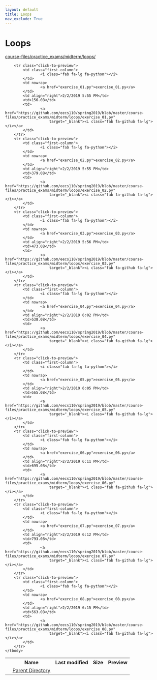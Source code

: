 ```yaml
---
layout: default
title: Loops
nav_exclude: True
---
```


# Loops

[course-files/practice_exams/midterm/loops/](.)

<table class="tbl-files">
    <tbody>
        <tr>
            <th valign="top"></th>
            <th>Name</th>
            <th>Last modified</th>
            <th>Size</th>
            <th>Preview</th>
        </tr>
        <tr>
            <td valign="top">
                <i class="fa fa-folder-open"></i>
            </td>
            <td><a href="../">Parent Directory</a></td>
            <td>&nbsp;</td>
            <td>&nbsp;</td>
            <td>&nbsp;</td>
        </tr>

        <tr class="click-to-preview">
            <td class="first-column">
                    <i class="fab fa-lg fa-python"></i>
            </td>
            <td nowrap>
                    <a href="exercise_01.py">exercise_01.py</a>
            </td>
            <td align="right">2/2/2019 5:55 PM</td>
            <td>156.0B</td>
            <td>
                    <a href="https://github.com/eecs110/spring2019/blob/master/course-files/practice_exams/midterm/loops/exercise_01.py"
                        target="_blank"><i class="fab fa-github fa-lg"></i></a>
            </td>
        </tr>
        <tr class="click-to-preview">
            <td class="first-column">
                    <i class="fab fa-lg fa-python"></i>
            </td>
            <td nowrap>
                    <a href="exercise_02.py">exercise_02.py</a>
            </td>
            <td align="right">2/2/2019 5:55 PM</td>
            <td>379.0B</td>
            <td>
                    <a href="https://github.com/eecs110/spring2019/blob/master/course-files/practice_exams/midterm/loops/exercise_02.py"
                        target="_blank"><i class="fab fa-github fa-lg"></i></a>
            </td>
        </tr>
        <tr class="click-to-preview">
            <td class="first-column">
                    <i class="fab fa-lg fa-python"></i>
            </td>
            <td nowrap>
                    <a href="exercise_03.py">exercise_03.py</a>
            </td>
            <td align="right">2/2/2019 5:56 PM</td>
            <td>473.0B</td>
            <td>
                    <a href="https://github.com/eecs110/spring2019/blob/master/course-files/practice_exams/midterm/loops/exercise_03.py"
                        target="_blank"><i class="fab fa-github fa-lg"></i></a>
            </td>
        </tr>
        <tr class="click-to-preview">
            <td class="first-column">
                    <i class="fab fa-lg fa-python"></i>
            </td>
            <td nowrap>
                    <a href="exercise_04.py">exercise_04.py</a>
            </td>
            <td align="right">2/2/2019 6:02 PM</td>
            <td>538.0B</td>
            <td>
                    <a href="https://github.com/eecs110/spring2019/blob/master/course-files/practice_exams/midterm/loops/exercise_04.py"
                        target="_blank"><i class="fab fa-github fa-lg"></i></a>
            </td>
        </tr>
        <tr class="click-to-preview">
            <td class="first-column">
                    <i class="fab fa-lg fa-python"></i>
            </td>
            <td nowrap>
                    <a href="exercise_05.py">exercise_05.py</a>
            </td>
            <td align="right">2/2/2019 6:05 PM</td>
            <td>565.0B</td>
            <td>
                    <a href="https://github.com/eecs110/spring2019/blob/master/course-files/practice_exams/midterm/loops/exercise_05.py"
                        target="_blank"><i class="fab fa-github fa-lg"></i></a>
            </td>
        </tr>
        <tr class="click-to-preview">
            <td class="first-column">
                    <i class="fab fa-lg fa-python"></i>
            </td>
            <td nowrap>
                    <a href="exercise_06.py">exercise_06.py</a>
            </td>
            <td align="right">2/2/2019 6:11 PM</td>
            <td>695.0B</td>
            <td>
                    <a href="https://github.com/eecs110/spring2019/blob/master/course-files/practice_exams/midterm/loops/exercise_06.py"
                        target="_blank"><i class="fab fa-github fa-lg"></i></a>
            </td>
        </tr>
        <tr class="click-to-preview">
            <td class="first-column">
                    <i class="fab fa-lg fa-python"></i>
            </td>
            <td nowrap>
                    <a href="exercise_07.py">exercise_07.py</a>
            </td>
            <td align="right">2/2/2019 6:12 PM</td>
            <td>793.0B</td>
            <td>
                    <a href="https://github.com/eecs110/spring2019/blob/master/course-files/practice_exams/midterm/loops/exercise_07.py"
                        target="_blank"><i class="fab fa-github fa-lg"></i></a>
            </td>
        </tr>
        <tr class="click-to-preview">
            <td class="first-column">
                    <i class="fab fa-lg fa-python"></i>
            </td>
            <td nowrap>
                    <a href="exercise_08.py">exercise_08.py</a>
            </td>
            <td align="right">2/2/2019 6:15 PM</td>
            <td>563.0B</td>
            <td>
                    <a href="https://github.com/eecs110/spring2019/blob/master/course-files/practice_exams/midterm/loops/exercise_08.py"
                        target="_blank"><i class="fab fa-github fa-lg"></i></a>
            </td>
        </tr>
    </tbody>
</table>


